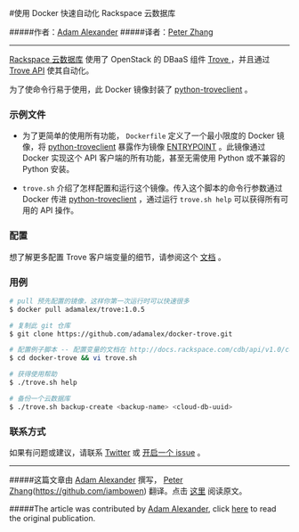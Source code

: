 #使用 Docker 快速自动化 Rackspace 云数据库

#####作者：[Adam Alexander](https://twitter.com/adamalex)
#####译者：[Peter Zhang](https://github.com/duobei)


***
[ Rackspace 云数据库](http://www.rackspace.com/cloud/databases/) 使用了 OpenStack 的 DBaaS 组件 [ Trove ](https://wiki.openstack.org/wiki/Trove)，并且通过 [Trove API](http://docs.openstack.org/developer/trove/) 使其自动化。

为了使命令行易于使用，此 Docker 镜像封装了 [python-troveclient](https://pypi.python.org/pypi/python-troveclient) 。

### 示例文件

* 为了更简单的使用所有功能， `Dockerfile` 定义了一个最小限度的 Docker 镜像，将 [python-troveclient](https://pypi.python.org/pypi/python-troveclient) 暴露作为镜像 [ENTRYPOINT](http://docs.docker.com/reference/builder/#entrypoint) 。此镜像通过 Docker 实现这个 API 客户端的所有功能，甚至无需使用 Python 或不兼容的 Python 安装。


* `trove.sh` 介绍了怎样配置和运行这个镜像。传入这个脚本的命令行参数通过 Docker 传进 [python-troveclient](https://pypi.python.org/pypi/python-troveclient) ，通过运行 `trove.sh help` 可以获得所有可用的 API 操作。

### 配置

想了解更多配置 Trove 客户端变量的细节，请参阅这个 [文档]( http://docs.rackspace.com/cdb/api/v1.0/cdb-getting-started/content/Install_Trove_Client.html) 。

### 用例

```bash
# pull 预先配置的镜像，这样你第一次运行时可以快速很多
$ docker pull adamalex/trove:1.0.5

# 复制此 git 仓库
$ git clone https://github.com/adamalex/docker-trove.git

# 配置例子脚本 -- 配置变量的文档在 http://docs.rackspace.com/cdb/api/v1.0/cdb-getting-started/content/Install_Trove_Client.html。
$ cd docker-trove && vi trove.sh

# 获得使用帮助
$ ./trove.sh help

# 备份一个云数据库
$ ./trove.sh backup-create <backup-name> <cloud-db-uuid>
```

### 联系方式

如果有问题或建议，请联系 [Twitter](https://twitter.com/adamalex) 或 [开启一个 issue](https://github.com/adamalex/docker-trove/issues) 。

***

#####这篇文章由 [Adam Alexander](https://twitter.com/adamalex) 撰写， [Peter Zhang](https://github.com/duobei)(https://github.com/iambowen) 翻译。点击 [这里](https://github.com/adamalex/docker-trove) 阅读原文。

#####The article was contributed by [Adam Alexander](https://twitter.com/adamalex), click [here](https://github.com/adamalex/docker-trove) to read the original publication. 

